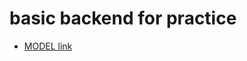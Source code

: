 # basic backend for practice

- [MODEL link](https://app.eraser.io/workspace/YtPqZ1VogxGy1jzIDkzj?origin=share)
